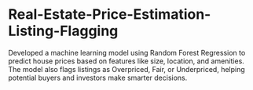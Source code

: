 # Real-Estate-Price-Estimation-Listing-Flagging
Developed a machine learning model using Random Forest Regression to predict house prices based on features like size, location, and amenities. The model also flags listings as Overpriced, Fair, or Underpriced, helping potential buyers and investors make smarter decisions.
